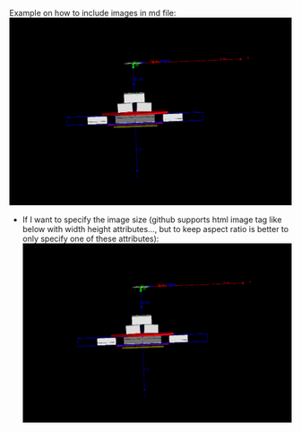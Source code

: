 Example on how to include images in md file:
![Figure 1](images/TB_parallelZoriginZero.png  "TB parallelZorigin")
- If I want to specify the image size (github supports html image tag like below with width height attributes..., but to keep aspect ratio is better to only specify one of these attributes):<img src="images/TB_parallelZoriginZero.png" width="500"> 
